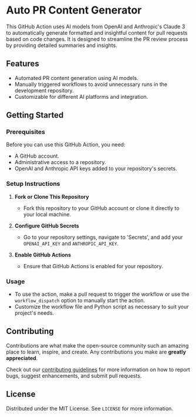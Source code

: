# Auto PR Content Generator

This GitHub Action uses AI models from OpenAI and Anthropic's Claude 3 to automatically generate formatted and insightful content for pull requests based on code changes. It is designed to streamline the PR review process by providing detailed summaries and insights.

## Features

- Automated PR content generation using AI models.
- Manually triggered workflows to avoid unnecessary runs in the development repository.
- Customizable for different AI platforms and integration.

## Getting Started

### Prerequisites

Before you can use this GitHub Action, you need:
- A GitHub account.
- Administrative access to a repository.
- OpenAI and Anthropic API keys added to your repository's secrets.

### Setup Instructions

1. **Fork or Clone This Repository**
   - Fork this repository to your GitHub account or clone it directly to your local machine.

2. **Configure GitHub Secrets**
   - Go to your repository settings, navigate to 'Secrets', and add your `OPENAI_API_KEY` and `ANTHROPIC_API_KEY`.

3. **Enable GitHub Actions**
   - Ensure that GitHub Actions is enabled for your repository.

### Usage

- To use the action, make a pull request to trigger the workflow or use the `workflow_dispatch` option to manually start the action.
- Customize the workflow file and Python script as necessary to suit your project's needs.

## Contributing

Contributions are what make the open-source community such an amazing place to learn, inspire, and create. Any contributions you make are **greatly appreciated**.

Check out our [contributing guidelines](CONTRIBUTING.md) for more information on how to report bugs, suggest enhancements, and submit pull requests.

## License

Distributed under the MIT License. See `LICENSE` for more information.
